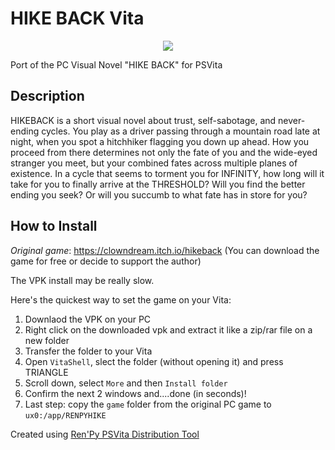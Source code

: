 # HIKE BACK Vita
<p align="center">
  <img src="https://img.itch.zone/aW1hZ2UvOTY3ODI4LzU2MjQxMzcucG5n/original/N1m4zt.png" />
</p>

Port of the PC Visual Novel "HIKE BACK" for PSVita

## Description
HIKEBACK is a short visual novel about trust, self-sabotage, and never-ending cycles. You play as a driver passing through a mountain road late at night, when you spot a hitchhiker flagging you down up ahead. How you proceed from there determines not only the fate of you and the wide-eyed stranger you meet, but your combined fates across multiple planes of existence. In a cycle that seems to torment you for INFINITY, how long will it take for you to finally arrive at the THRESHOLD? Will you find the better ending you seek? Or will you succumb to what fate has in store for you?

## How to Install
_Original game_: https://clowndream.itch.io/hikeback (You can download the game for free or decide to support the author)

The VPK install may be really slow.

Here's the quickest way to set the game on your Vita:
1. Downlaod the VPK on your PC
2. Right click on the downloaded vpk and extract it like a zip/rar file on a new folder
3. Transfer the folder to your Vita
4. Open `VitaShell`, slect the folder (without opening it) and press TRIANGLE
5. Scroll down, select `More` and then `Install folder`
6. Confirm the next 2 windows and....done (in seconds)!
7. Last step: copy the `game` folder from the original PC game to `ux0:/app/RENPYHIKE`

Created using [Ren'Py PSVita Distribution Tool](https://github.com/SonicMastr/renpy-vita/releases/tag/v1.0)
